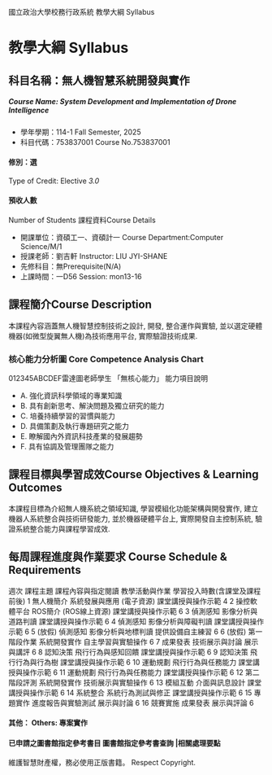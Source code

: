 國立政治大學校務行政系統 教學大綱 Syllabus
# 教學大綱 Syllabus
##  科目名稱：無人機智慧系統開發與實作
#####  Course Name: System Development and Implementation of Drone Intelligence
  * 學年學期：114-1 Fall Semester, 2025 
  * 科目代碼：753837001 Course No.753837001
#### 修別：選
Type of Credit: Elective 
_3.0_
#### 預收人數
Number of Students
課程資料Course Details
  * 開課單位：資碩工一、資碩計一 Course Department:Computer Science/M/1 
  * 授課老師：劉吉軒 Instructor: LIU JYI-SHANE 
  * 先修科目：無Prerequisite(N/A)
  * 上課時間：一D56 Session: mon13-16
##  課程簡介Course Description
本課程內容涵蓋無人機智慧控制技術之設計, 開發, 整合運作與實驗, 並以選定硬體機器(如微型旋翼無人機)為技術應用平台, 實際驗證技術成果.
###  核心能力分析圖 Core Competence Analysis Chart
012345ABCDEF雷達圖老師學生
「無核心能力」 
能力項目說明
  * A. 強化資訊科學領域的專業知識
  * B. 具有創新思考、解決問題及獨立研究的能力
  * C. 培養持續學習的習慣與能力
  * D. 具備策劃及執行專題研究之能力
  * E. 瞭解國內外資訊科技產業的發展趨勢
  * F. 具有協調及管理團隊之能力
##  課程目標與學習成效Course Objectives & Learning Outcomes 
本課程目標為介紹無人機系統之領域知識, 學習模組化功能架構與開發實作, 建立機器人系統整合與技術研發能力, 並於機器硬體平台上, 實際開發自主控制系統, 驗證系統整合能力與課程學習成效.
##  每周課程進度與作業要求 Course Schedule & Requirements
週次 課程主題 課程內容與指定閱讀 教學活動與作業 學習投入時數(含課堂及課程前後)
1 無人機簡介 系統發展與應用 (電子資源) 課堂講授與操作示範 4
2 操控軟體平台 ROS簡介 (ROS線上資源) 課堂講授與操作示範 6
3 偵測感知 影像分析與道路判讀 課堂講授與操作示範 6
4 偵測感知 影像分析與障礙判讀 課堂講授與操作示範 6
5 (放假) 偵測感知 影像分析與地標判讀 提供設備自主練習 6
6 (放假) 第一階段作業 系統開發實作 自主學習與實驗操作 6 
7 成果發表 技術展示與討論 展示與講評 6
8 認知決策 飛行行為與感知回饋 課堂講授與操作示範 6
9 認知決策 飛行行為與行為樹 課堂講授與操作示範 6
10 運動規劃 飛行行為與任務能力 課堂講授與操作示範 6 
11 運動規劃 飛行行為與任務能力 課堂講授與操作示範 6 
12 第二階段評測 系統開發實作 技術展示與實驗操作 6
13 模組互動 介面與訊息設計 課堂講授與操作示範 6
14 系統整合 系統行為測試與修正 課堂講授與操作示範 6
15 專題實作 進度報告與實驗測試 展示與討論 6
16 競賽實施 成果發表 展示與評論 6
####  其他： Others: 專案實作 
####  已申請之圖書館指定參考書目  圖書館指定參考書查詢 |相關處理要點
維護智慧財產權，務必使用正版書籍。 Respect Copyright.